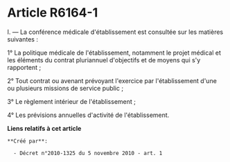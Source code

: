 # Article R6164-1

I. ― La conférence médicale d'établissement est consultée sur les matières suivantes : 

1° La politique médicale de l'établissement, notamment le projet médical et les éléments du contrat pluriannuel d'objectifs
et de moyens qui s'y rapportent ; 

2° Tout contrat ou avenant prévoyant l'exercice par l'établissement d'une ou plusieurs missions de service public ; 

3° Le règlement intérieur de l'établissement ; 

4° Les prévisions annuelles d'activité de l'établissement.

**Liens relatifs à cet article**

	**Créé par**:

	  - Décret n°2010-1325 du 5 novembre 2010 - art. 1
